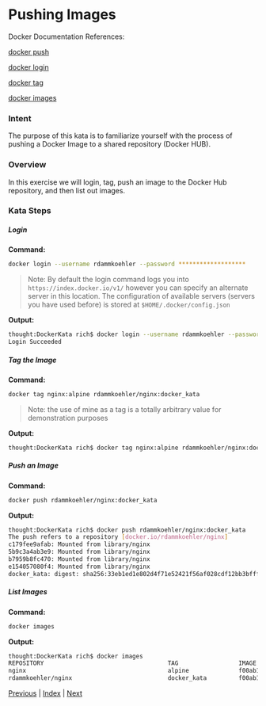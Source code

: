# Pushing Images

Docker Documentation References:

[docker push](https://docs.docker.com/engine/reference/commandline/push/)

[docker login](https://docs.docker.com/engine/reference/commandline/login/)

[docker tag](https://docs.docker.com/engine/reference/commandline/tag/)

[docker images](https://docs.docker.com/engine/reference/commandline/images/)

### Intent

The purpose of this kata is to familiarize yourself with the process of pushing a Docker Image to a shared repository (Docker HUB).

### Overview

In this exercise we will login, tag, push an image to the Docker Hub repository, and then list out images.

### Kata Steps

##### Login

**Command:**

```bash
docker login --username rdammkoehler --password *******************
```

> Note: By default the login command logs you into `https://index.docker.io/v1/` however you can specify an alternate server in this location. The configuration of available servers (servers you have used before) is stored at `$HOME/.docker/config.json`

**Output:**

```bash
thought:DockerKata rich$ docker login --username rdammkoehler --password *******************
Login Succeeded
```

##### Tag the Image

**Command:**

```bash
docker tag nginx:alpine rdammkoehler/nginx:docker_kata
```

> Note: the use of mine as a tag is a totally arbitrary value for demonstration purposes

**Output:**
```bash
thought:DockerKata rich$ docker tag nginx:alpine rdammkoehler/nginx:docker_kata
```

##### Push an Image

**Command:**

```bash
docker push rdammkoehler/nginx:docker_kata
```

**Output:**

```bash
thought:DockerKata rich$ docker push rdammkoehler/nginx:docker_kata
The push refers to a repository [docker.io/rdammkoehler/nginx]
c179fee9afab: Mounted from library/nginx
5b9c3a4ab3e9: Mounted from library/nginx
b7959b8fc470: Mounted from library/nginx
e154057080f4: Mounted from library/nginx
docker_kata: digest: sha256:33eb1ed1e802d4f71e52421f56af028cdf12bb3bfff5affeaf5bf0e328ffa1bc size: 1153
```

##### List Images

**Command:**

```bash
docker images
```

**Output:**

```bash
thought:DockerKata rich$ docker images
REPOSITORY                                   TAG                 IMAGE ID            CREATED             SIZE
nginx                                        alpine              f00ab1b3ac6d        2 weeks ago         15.5 MB
rdammkoehler/nginx                           docker_kata         f00ab1b3ac6d        2 weeks ago         15.5 MB
```

[Previous](13_interacting.md) | [Index](README.md) | [Next](#)
